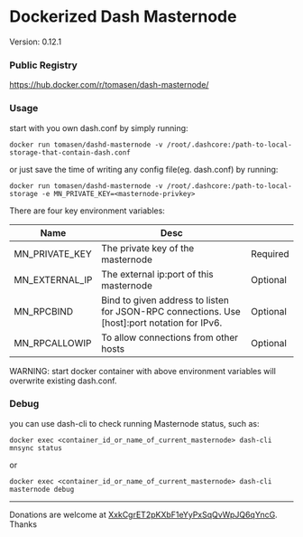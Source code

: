 # Dockerized Dash Masternode

Version: 0.12.1

### Public Registry

https://hub.docker.com/r/tomasen/dash-masternode/

### Usage

start with you own dash.conf by simply running:

`docker run tomasen/dashd-masternode -v /root/.dashcore:/path-to-local-storage-that-contain-dash.conf`

or just save the time of writing any config file(eg. dash.conf) by running:

`docker run tomasen/dashd-masternode -v /root/.dashcore:/path-to-local-storage -e MN_PRIVATE_KEY=<masternode-privkey>`

There are four key environment variables:

| Name | Desc |     |
| ---- | ---- | --- |
| MN_PRIVATE_KEY | The private key of the masternode | Required |
| MN_EXTERNAL_IP | The external ip:port of this masternode | Optional |
| MN_RPCBIND     | Bind to given address to listen for JSON-RPC connections. Use [host]:port notation for IPv6. | Optional |
| MN_RPCALLOWIP  | To allow connections from other hosts | Optional |

WARNING: start docker container with above environment variables will overwrite existing dash.conf.

### Debug

you can use dash-cli to check running Masternode status, such as:

`docker exec <container_id_or_name_of_current_masternode> dash-cli mnsync status`

or

`docker exec <container_id_or_name_of_current_masternode> dash-cli masternode debug`

* * *
Donations are welcome at [XxkCgrET2pKXbF1eYyPxSqQvWpJQ6qYncG](https://chainz.cryptoid.info/drk/search.dws?q=XxkCgrET2pKXbF1eYyPxSqQvWpJQ6qYncG). Thanks
